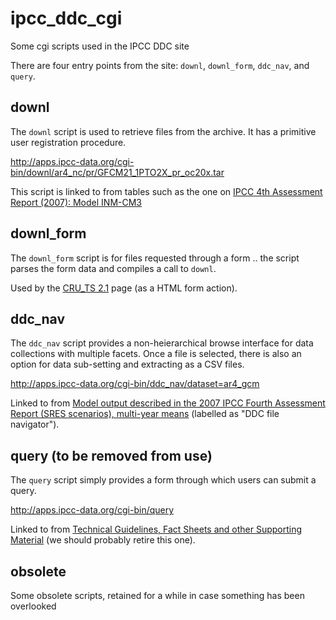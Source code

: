 # ipcc_ddc_cgi
Some cgi scripts used in the IPCC DDC site

There are four entry points from the site: `downl`, `downl_form`, `ddc_nav`, and `query`.

## downl

The `downl` script is used to retrieve files from the archive. It has a primitive user registration procedure.

http://apps.ipcc-data.org/cgi-bin/downl/ar4_nc/pr/GFCM21_1PTO2X_pr_oc20x.tar

This script is linked to from tables such as the one on [IPCC 4th Assessment Report (2007): Model INM-CM3](http://www.ipcc-data.org/auto/ar4/model-INM-CM3.html)

## downl_form

The `downl_form` script is for files requested through a form .. the script parses the form data and compiles a call to `downl`.

Used by the [CRU_TS 2.1](http://www.ipcc-data.org/observ/clim/cru_ts2_1.html) page (as a HTML form action).

## ddc_nav

The `ddc_nav` script provides a non-heierarchical browse interface for data collections with multiple facets. Once a file is selected, there is also an option for data sub-setting and extracting as a CSV files.

http://apps.ipcc-data.org/cgi-bin/ddc_nav/dataset=ar4_gcm

Linked to from [Model output described in the 2007 IPCC Fourth Assessment Report (SRES scenarios), multi-year means](http://www.ipcc-data.org/sim/gcm_clim/SRES_AR4/index.html) (labelled as "DDC file navigator").

## query (to be removed from use)

The `query` script simply provides a form through which users can submit a query.

http://apps.ipcc-data.org/cgi-bin/query

Linked to from [Technical Guidelines, Fact Sheets and other Supporting Material](http://www.ipcc-data.org/guidelines/index.html) (we should probably retire this one).

## obsolete

Some obsolete scripts, retained for a while in case something has been overlooked
